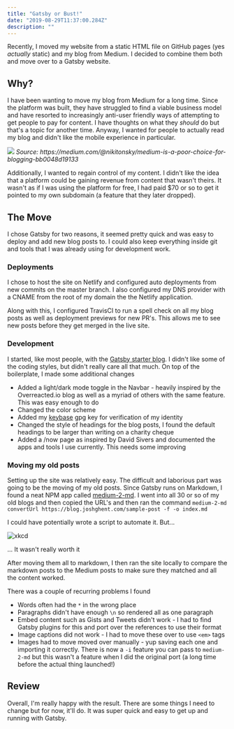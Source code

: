 ```yaml
---
title: "Gatsby or Bust!"
date: "2019-08-29T11:37:00.284Z"
description: ""
---
```


Recently, I moved my website from a static HTML file on GitHub pages (yes _actually_ static) and my blog from Medium. I decided to combine them both and move over to a Gatsby website.

## Why?
I have been wanting to move my blog from Medium for a long time. Since the platform was built, they have struggled to find a viable business model and have resorted to increasingly anti-user friendly ways of attempting to get people to pay for content. I have thoughts on what they *should* do but that's a topic for another time.
Anyway, I wanted for people to actually read my blog and didn't like the mobile experience in particular.

<div class="image">
	<img src="https://miro.medium.com/max/2560/1*6Mu_U4dUXP5uzebamoUYaw.png" />
	<em>Source: <a href="https://medium.com/@nikitonsky/medium-is-a-poor-choice-for-blogging-bb0048d19133"></a>https://medium.com/@nikitonsky/medium-is-a-poor-choice-for-blogging-bb0048d19133</em>
</div>

Additionally, I wanted to regain control of my content. I didn't like the idea that a platform could be gaining revenue from content that wasn't theirs. It wasn't as if I was using the platform for free, I had paid $70 or so to get it pointed to my own subdomain (a feature that they later dropped).

## The Move
I chose Gatsby for two reasons, it seemed pretty quick and was easy to deploy and add new blog posts to. I could also keep everything inside git and tools that I was already using for development work.

### Deployments
I chose to host the site on Netlify and configured auto deployments from new commits on the master branch. I also configured my DNS provider with a CNAME from the root of my domain the the Netlify application.

Along with this, I configured TravisCI to run a spell check on all my blog posts as well as deployment previews for new PR's. This allows me to see new posts before they get merged in the live site.

### Development
I started, like most people, with the [Gatsby starter blog](https://github.com/gatsbyjs/gatsby-starter-blog). I didn't like some of the coding styles, but didn't really care all that much.
On top of the boilerplate, I made some additional changes

* Added a light/dark mode toggle in the Navbar - heavily inspired by the Overreacted.io blog as well as a myriad of others with the same feature. This was easy enough to do
* Changed the color scheme
* Added my [keybase](https://keybase.io/joshghent) gpg key for verification of my identity
* Changed the style of headings for the blog posts, I found the default headings to be larger than writing on a charity cheque
* Added a /now page as inspired by David Sivers and documented the apps and tools I use currently. This needs some improving


### Moving my old posts
Setting up the site was relatively easy. The difficult and laborious part was going to be the moving of my old posts.
Since Gatsby runs on Markdown, I found a neat NPM app called [medium-2-md](https://www.npmjs.com/package/medium-2-md).
I went into all 30 or so of my old blogs and then copied the URL's and then ran the command
`medium-2-md convertUrl https://blog.joshghent.com/sample-post -f -o index.md`

I could have potentially wrote a script to automate it. But...

![xkcd](https://imgs.xkcd.com/comics/automation.png)

... It wasn't really worth it

After moving them all to markdown, I then ran the site locally to compare the markdown posts to the Medium posts to make sure they matched and all the content worked.

There was a couple of recurring problems I found

* Words often had the `*` in the wrong place
* Paragraphs didn't have enough `\n` so rendered all as one paragraph
* Embed content such as Gists and Tweets didn't work - I had to find Gatsby plugins for this and port over the references to use their format
* Image captions did not work - I had to move these over to use `<em>` tags
* Images had to move moved over manually - yup saving each one and importing it correctly. There is now a `-i` feature you can pass to `medium-2-md` but this wasn't a feature when I did the original port (a long time before the actual thing launched!)


## Review
Overall, I'm really happy with the result. There are some things I need to change but for now, it'll do. It was super quick and easy to get up and running with Gatsby.
